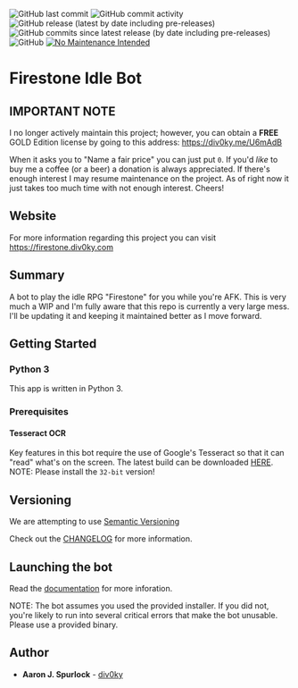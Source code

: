 ![GitHub last commit](https://img.shields.io/github/last-commit/div0ky/fsb_idle)
![GitHub commit activity](https://img.shields.io/github/commit-activity/m/div0ky/fsb_idle)
![GitHub release (latest by date including pre-releases)](https://img.shields.io/github/v/release/div0ky/fsb_idle?include_prereleases)
![GitHub commits since latest release (by date including pre-releases)](https://img.shields.io/github/commits-since/div0ky/fsb_idle/latest?include_prereleases)
![GitHub](https://img.shields.io/github/license/div0ky/fsb_idle)
[![No Maintenance Intended](http://unmaintained.tech/badge.svg)](http://unmaintained.tech/)

# Firestone Idle Bot 

## IMPORTANT NOTE
I no longer actively maintain this project; however, you can obtain a **FREE** GOLD Edition license by going to this address: https://div0ky.me/U6mAdB

When it asks you to "Name a fair price" you can just put `0`. If you'd *like* to buy me a coffee (or a beer) a donation is always appreciated. If there's enough interest I may resume maintenance on the project. As of right now it just takes too much time with not enough interest. Cheers!

## Website
For more information regarding this project you can visit https://firestone.div0ky.com

## Summary
A bot to play the idle RPG "Firestone" for you while you're AFK. This is very much a WIP and I'm fully aware that this repo is currently a very large mess. I'll be updating it and keeping it maintained better as I move forward.

## Getting Started

### Python 3
This app is written in Python 3.

### Prerequisites

#### Tesseract OCR
Key features in this bot require the use of Google's Tesseract so that it can "read" what's on the screen. The latest build can be downloaded [HERE](https://github.com/UB-Mannheim/tesseract/wiki). NOTE: Please install the `32-bit` version!

## Versioning
We are attempting to use [Semantic Versioning](https://semver.org/)

Check out the [CHANGELOG](https://github.com/div0ky/fsb_idle/blob/master/CHANGELOG.md) for more information.

## Launching the bot
Read the [documentation](https://firestone.div0ky.com/docs) for more inforation. 

NOTE: The bot assumes you used the provided installer. If you did not, you're likely to run into several critical errors that make the bot unusable. Please use a provided binary.

## Author

- **Aaron J. Spurlock** - [div0ky](https://github.com/div0ky)
